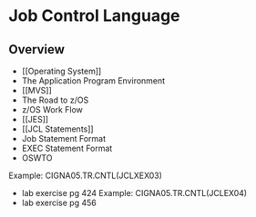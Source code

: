 # Job Control Language

## Overview
- [[Operating System]]
- The Application Program Environment
- [[MVS]]
- The Road to z/OS
- z/OS Work Flow
- [[JES]]
- [[JCL Statements]] 
- Job Statement Format
- EXEC Statement Format
- OSWTO

Example: CIGNA05.TR.CNTL(JCLXEX03)
- lab exercise pg 424
Example: CIGNA05.TR.CNTL(JCLEX04)
- lab exercise pg 456